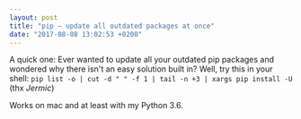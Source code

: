 ```yaml
---
layout: post
title: "pip – update all outdated packages at once"
date: "2017-08-08 13:02:53 +0200"
---
```

A quick one: Ever wanted to update all your outdated pip packages and wondered why there isn't an easy solution built in? Well, try this in your shell:
`pip list -o | cut -d " " -f 1 | tail -n +3 | xargs pip install -U` (thx _Jermic_)

Works on mac and at least with my Python 3.6.
